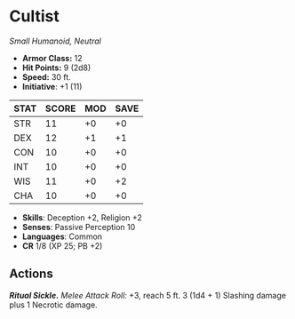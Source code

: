 # Cultist

*Small Humanoid, Neutral*

- **Armor Class:** 12
- **Hit Points:** 9 (2d8)
- **Speed:** 30 ft.
- **Initiative**: +1 (11)

|STAT|SCORE|MOD|SAVE|
| --- | --- | --- | ---- |
| STR | 11 | +0 | +0 |
| DEX | 12 | +1 | +1 |
| CON | 10 | +0 | +0 |
| INT | 10 | +0 | +0 |
| WIS | 11 | +0 | +2 |
| CHA | 10 | +0 | +0 |

- **Skills**: Deception +2, Religion +2
- **Senses**: Passive Perception 10
- **Languages**: Common
- **CR** 1/8 (XP 25; PB +2)

## Actions

***Ritual Sickle.*** *Melee Attack Roll:* +3, reach 5 ft. 3 (1d4 + 1) Slashing damage plus 1 Necrotic damage.

